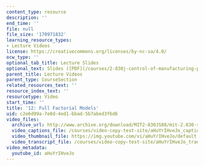 ```yaml
---
content_type: resource
description: ''
end_time: ''
file: null
file_size: '170971832'
learning_resource_types:
- Lecture Videos
license: https://creativecommons.org/licenses/by-nc-sa/4.0/
ocw_type: ''
optional_tab_title: Lecture Slides
optional_text: Slides ([PDF](/courses/2-830j-control-of-manufacturing-processes-sma-6303-spring-2008/resources/lecture12))
parent_title: Lecture Videos
parent_type: CourseSection
related_resources_text: ''
resource_index_text: ''
resourcetype: Video
start_time: ''
title: '12: Full Factorial Models'
uid: c2e6d99a-7e0d-4ed1-bbad-5b7abed3f6d6
video_files:
  archive_url: http://www.archive.org/download/MIT2-830JS08/mit-2.830-s08-lec12_300k.mp4
  video_captions_file: /courses/video-copy-test-site/aHuYrIHveJo_captions.vtt
  video_thumbnail_file: https://img.youtube.com/vi/aHuYrIHveJo/default.jpg
  video_transcript_file: /courses/video-copy-test-site/aHuYrIHveJo_transcript.pdf
video_metadata:
  youtube_id: aHuYrIHveJo
---
```

